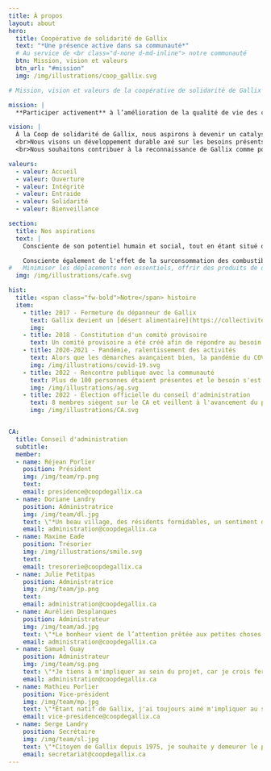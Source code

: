 ```yaml
---
title: À propos
layout: about
hero:
  title: Coopérative de solidarité de Gallix
  text: "*Une présence active dans sa communauté*"
  # Au service de <br class="d-none d-md-inline"> notre communauté
  btn: Mission, vision et valeurs
  btn_url: "#mission"
  img: /img/illustrations/coop_gallix.svg

# Mission, vision et valeurs de la coopérative de solidarité de Gallix

mission: |
  **Participer activement** à l’amélioration de la qualité de vie des citoyens et citoyennes de Gallix en assurant l’accès aux biens et services de première nécessité. <br> **Favoriser** les rencontres et participer au rayonnement de Gallix par l’accueil et la promotion des produits, activités et talents locaux. <br> **Développer** les sentiments de fierté et d’appartenance.

vision: |
  À la Coop de solidarité de Gallix, nous aspirons à devenir un catalyseur du développement socio-économique du secteur Gallix.
  <br>Nous visons un développement durable axé sur les besoins présents et futurs de la communauté, continuellement à la recherche d’amélioration.
  <br>Nous souhaitons contribuer à la reconnaissance de Gallix comme point d’intérêt incontournable pour le tourisme et les amateurs et amatrices de plein air.

valeurs:
  - valeur: Accueil
  - valeur: Ouverture
  - valeur: Intégrité
  - valeur: Entraide
  - valeur: Solidarité
  - valeur: Bienveillance

section:
  title: Nos aspirations
  text: |
    Consciente de son potentiel humain et social, tout en étant situé dans un désert alimentaire, la **COOP de Solidarité de Gallix** désire être à l'écoute des besoins de ses membres et offrir à toute la population de Gallix, aux passants, aux vacanciers et vacancières et aux touristes, des produits d'épicerie et de premières nécessité, casse-croûte et café, et ce, dans un lieu de rencontre attrayant, chaleureux et convivial. La COOP espère ainsi contribuer à la rétention de la population de Gallix et à l'attraction de nouvelles familles tout en contribuant à la création d'emplois stables, intéressants et rémunérateurs.

    Consciente également de l'effet de la surconsommation des combustibles fossiles sur les changements climatiques, elle vise à en minimiser l'impact en offrant les produits de consommation essentiels à proximité des citoyens en favorisant les produits locaux.
#   Minimiser les déplacements non essentiels, offrir des produits de qualité au meilleur prix, accueillir sa clientèle dans un environnement chaleureux, être sensible aux besoins de sa population, des ses employé(e)s, tout en étant conscient que l'équilibre et le bon sens sont des clés d'un développement prospère et durable, voilà la mission que nous nous sommes donnée.
  img: /img/illustrations/cafe.svg

hist:
  title: <span class="fw-bold">Notre</span> histoire
  item:
    - title: 2017 - Fermeture du dépanneur de Gallix
      text: Gallix devient un [désert alimentaire](https://collectivitesviables.org/articles/desert-alimentaire.aspx) à la suite de la fermeture de l'unique dépanneur à Gallix. [Cliquez ici pour lire l'article de Radio-Canada à ce sujet.](https://ici.radio-canada.ca/nouvelle/1063132/fermeture-depanneur-gallix-sept-iles)
      img:
    - title: 2018 - Constitution d'un comité provisoire
      text: Un comité provisoire a été créé afin de répondre au besoin de la communauté.
    - title: 2020-2021 - Pandémie, ralentissement des activités
      text: Alors que les démarches avançaient bien, la pandémie du COVID-19 a ralenti le projet.
      img: /img/illustrations/covid-19.svg
    - title: 2022 - Rencontre publique avec la communauté
      text: Plus de 100 personnes étaient présentes et le besoin s'est fait sentir!
      img: /img/illustrations/ag.svg
    - title: 2022 - Élection officielle du conseil d'administration
      text: 8 membres siègent sur le CA et veillent à l'avancement du projet.
      img: /img/illustrations/CA.svg


CA:
  title: Conseil d'administration
  subtitle:
  member:
  - name: Réjean Porlier
    position: Président
    img: /img/team/rp.png
    text:
    email: presidence@coopdegallix.ca
  - name: Doriane Landry
    position: Administratrice
    img: /img/team/dl.jpg
    text: \"*Un beau village, des résidents formidables, un sentiment d'appartenance, un désir d'améliorer la qualité de vie des citoyens, tant de bonnes raisons ont motivé mon implication dans ce beau projet.*\"
    email: administration@coopdegallix.ca
  - name: Maxime Eade
    position: Trésorier
    img: /img/illustrations/smile.svg
    text:
    email: tresorerie@coopdegallix.ca
  - name: Julie Petitpas
    position: Administratrice
    img: /img/team/jp.png
    text:
    email: administration@coopdegallix.ca
  - name: Aurélien Desplanques
    position: Administrateur
    img: /img/team/ad.jpg
    text: \"*Le bonheur vient de l’attention prêtée aux petites choses, je suis persuadé que la Coop de Gallix va contribuer à la joie de vivre de notre communauté.*\"
    email: administration@coopdegallix.ca
  - name: Samuel Guay
    position: Administrateur
    img: /img/team/sg.png
    text: \"*Je tiens à m'impliquer au sein du projet, car je crois fermement aux retombées positives qu'il aura sur notre communauté et l'environnement.*\"
    email: administration@coopdegallix.ca
  - name: Mathieu Porlier
    position: Vice-président
    img: /img/team/mp.jpg
    text: \"*Étant natif de Gallix, j'ai toujours aimé m'impliquer au sein de la communauté pour créer un sentiment de bien-être dans notre village! Je crois que le projet de coop est important pour rassembler la population et aura un impact majeur à long terme!!*\"
    email: vice-presidence@coopdegallix.ca
  - name: Serge Landry
    position: Secrétaire
    img: /img/team/sl.jpg
    text: \"*Citoyen de Gallix depuis 1975, je souhaite y demeurer le plus longtemps possible. Les services de proximité, épicerie, essence, lieux de rencontre, service aux jeunes comme aux aînés, etc. doivent y être disponibles pour conserver sa qualité de vie, surtout dans un monde aussi changeant que celui d'aujourd'hui. Je crois qu'ensemble, on peut transformer un "désert alimentaire" en oasis fertile, en un lieu agréable et confortable, vivant en nature comme en communauté.*\"
    email: secretariat@coopdegallix.ca
---
```

